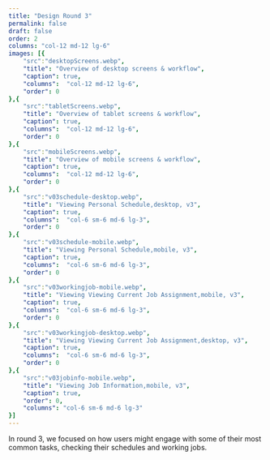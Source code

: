 ```yaml
---
title: "Design Round 3"
permalink: false
draft: false
order: 2
columns: "col-12 md-12 lg-6"
images: [{
    "src":"desktopScreens.webp",
    "title": "Overview of desktop screens & workflow",
    "caption": true,
    "columns":  "col-12 md-12 lg-6",
    "order": 0
},{
    "src":"tabletScreens.webp",
    "title": "Overview of tablet screens & workflow",
    "caption": true,
    "columns":  "col-12 md-12 lg-6",
    "order": 0
},{
    "src":"mobileScreens.webp",
    "title": "Overview of mobile screens & workflow",
    "caption": true,
    "columns":  "col-12 md-12 lg-6",
    "order": 0
},{
    "src":"v03schedule-desktop.webp",
    "title": "Viewing Personal Schedule,desktop, v3",
    "caption": true,
    "columns":  "col-6 sm-6 md-6 lg-3",
    "order": 0
},{
    "src":"v03schedule-mobile.webp",
    "title": "Viewing Personal Schedule,mobile, v3",
    "caption": true,
    "columns":  "col-6 sm-6 md-6 lg-3",
    "order": 0
},{
    "src":"v03workingjob-mobile.webp",
    "title": "Viewing Viewing Current Job Assignment,mobile, v3",
    "caption": true,
    "columns":  "col-6 sm-6 md-6 lg-3",
    "order": 0
},{
    "src":"v03workingjob-desktop.webp",
    "title": "Viewing Viewing Current Job Assignment,desktop, v3",
    "caption": true,
    "columns":  "col-6 sm-6 md-6 lg-3",
    "order": 0
},{
    "src":"v03jobinfo-mobile.webp",
    "title": "Viewing Job Information,mobile, v3",
    "caption": true,
    "order": 0,
    "columns": "col-6 sm-6 md-6 lg-3"
}]
---
```

 In round 3, we focused on how users might engage with some of their most common tasks, checking their schedules and working jobs.
